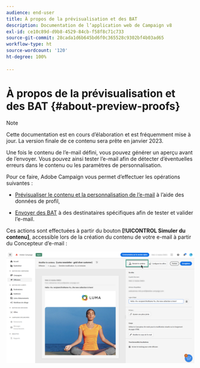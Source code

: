 ```yaml
---
audience: end-user
title: À propos de la prévisualisation et des BAT
description: Documentation de l’application web de Campaign v8
exl-id: ce10c89d-d9b8-4529-84cb-f58f8c71c733
source-git-commit: 28cada1d6b645bd6f0c365528c9302bf4b03ad65
workflow-type: ht
source-wordcount: '120'
ht-degree: 100%

---
```


# À propos de la prévisualisation et des BAT {#about-preview-proofs}

>[!NOTE]
>
>Cette documentation est en cours d’élaboration et est fréquemment mise à jour. La version finale de ce contenu sera prête en janvier 2023.

Une fois le contenu de l’e-mail défini, vous pouvez générer un aperçu avant de l’envoyer. Vous pouvez ainsi tester l’e-mail afin de détecter d’éventuelles erreurs dans le contenu ou les paramètres de personnalisation.

Pour ce faire, Adobe Campaign vous permet d’effectuer les opérations suivantes :

* [Prévisualiser le contenu et la personnalisation de l’e-mail](#preview) à l’aide des données de profil,

<!--* [Check the email rendering](#rendering) in popular desktop, mobile and web-based clients,-->
* [Envoyer des BAT](#send-proofs) à des destinataires spécifiques afin de tester et valider l’e-mail.

Ces actions sont effectuées à partir du bouton **[!UICONTROL Simuler du contenu]**, accessible lors de la création du contenu de votre e-mail à partir du Concepteur d’e-mail :

![](assets/simulate.png)
